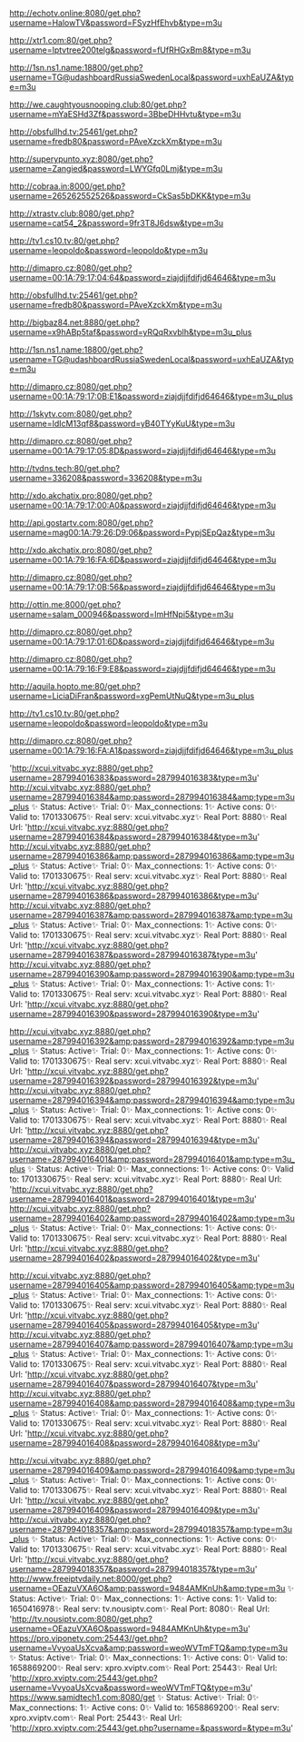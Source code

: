
http://echotv.online:8080/get.php?username=HalowTV&password=FSyzHfEhvb&type=m3u 

http://xtr1.com:80/get.php?username=Iptvtree200telg&password=fUfRHGxBm8&type=m3u 

http://1sn.ns1.name:18800/get.php?username=TG@udashboardRussiaSwedenLocal&password=uxhEaUZA&type=m3u 

http://we.caughtyousnooping.club:80/get.php?username=mYaESHd3Zf&password=3BbeDHHvtu&type=m3u 

http://obsfullhd.tv:25461/get.php?username=fredb80&password=PAveXzckXm&type=m3u 

http://superypunto.xyz:8080/get.php?username=Zangied&password=LWYGfq0Lmj&type=m3u 

http://cobraa.in:8000/get.php?username=265262552526&password=CkSas5bDKK&type=m3u 

http://xtrastv.club:8080/get.php?username=cat54_2&password=9fr3T8J6dsw&type=m3u


http://tv1.cs10.tv:80/get.php?username=leopoldo&password=leopoldo&type=m3u


http://dimapro.cz:8080/get.php?username=00:1A:79:17:04:64&password=ziajdjjfdifjd64646&type=m3u 

http://obsfullhd.tv:25461/get.php?username=fredb80&password=PAveXzckXm&type=m3u 

http://bigbaz84.net:8880/get.php?username=x9hABp5taf&password=yRQqRxvblh&type=m3u_plus 

http://1sn.ns1.name:18800/get.php?username=TG@udashboardRussiaSwedenLocal&password=uxhEaUZA&type=m3u


http://dimapro.cz:8080/get.php?username=00:1A:79:17:0B:E1&password=ziajdjjfdifjd64646&type=m3u_plus 

http://1skytv.com:8080/get.php?username=IdIcM13qf8&password=yB40TYyKuU&type=m3u 

http://dimapro.cz:8080/get.php?username=00:1A:79:17:05:8D&password=ziajdjjfdifjd64646&type=m3u 

http://tvdns.tech:80/get.php?username=336208&password=336208&type=m3u


http://xdo.akchatix.pro:8080/get.php?username=00:1A:79:17:00:A0&password=ziajdjjfdifjd64646&type=m3u 

http://api.gostartv.com:8080/get.php?username=mag00:1A:79:26:D9:06&password=PypjSEpQaz&type=m3u 

http://xdo.akchatix.pro:8080/get.php?username=00:1A:79:16:FA:6D&password=ziajdjjfdifjd64646&type=m3u 

http://dimapro.cz:8080/get.php?username=00:1A:79:17:0B:56&password=ziajdjjfdifjd64646&type=m3u 

http://ottin.me:8000/get.php?username=salam_000946&password=ImHfNpi5&type=m3u 

http://dimapro.cz:8080/get.php?username=00:1A:79:17:01:6D&password=ziajdjjfdifjd64646&type=m3u 

http://dimapro.cz:8080/get.php?username=00:1A:79:16:F9:E8&password=ziajdjjfdifjd64646&type=m3u 

http://aquila.hopto.me:80/get.php?username=LiciaDiFran&password=xgPemUtNuQ&type=m3u_plus 

http://tv1.cs10.tv:80/get.php?username=leopoldo&password=leopoldo&type=m3u 

http://dimapro.cz:8080/get.php?username=00:1A:79:16:FA:A1&password=ziajdjjfdifjd64646&type=m3u_plus

'http://xcui.vitvabc.xyz:8880/get.php?username=287994016383&password=287994016383&type=m3u'
http://xcui.vitvabc.xyz:8880/get.php?username=287994016384&amp;password=287994016384&amp;type=m3u_plus ✨ Status:  Active✨ Trial:  0✨ Max_connections:  1✨ Active cons:  0✨ Valid to:  1701330675✨ Real serv:  xcui.vitvabc.xyz✨ Real Port:  8880✨ Real Url:  'http://xcui.vitvabc.xyz:8880/get.php?username=287994016384&password=287994016384&type=m3u'
http://xcui.vitvabc.xyz:8880/get.php?username=287994016386&amp;password=287994016386&amp;type=m3u_plus ✨ Status:  Active✨ Trial:  0✨ Max_connections:  1✨ Active cons:  0✨ Valid to:  1701330675✨ Real serv:  xcui.vitvabc.xyz✨ Real Port:  8880✨ Real Url:  'http://xcui.vitvabc.xyz:8880/get.php?username=287994016386&password=287994016386&type=m3u'
http://xcui.vitvabc.xyz:8880/get.php?username=287994016387&amp;password=287994016387&amp;type=m3u_plus ✨ Status:  Active✨ Trial:  0✨ Max_connections:  1✨ Active cons:  0✨ Valid to:  1701330675✨ Real serv:  xcui.vitvabc.xyz✨ Real Port:  8880✨ Real Url:  'http://xcui.vitvabc.xyz:8880/get.php?username=287994016387&password=287994016387&type=m3u'
http://xcui.vitvabc.xyz:8880/get.php?username=287994016390&amp;password=287994016390&amp;type=m3u_plus ✨ Status:  Active✨ Trial:  0✨ Max_connections:  1✨ Active cons:  1✨ Valid to:  1701330675✨ Real serv:  xcui.vitvabc.xyz✨ Real Port:  8880✨ Real Url:  'http://xcui.vitvabc.xyz:8880/get.php?username=287994016390&password=287994016390&type=m3u'

http://xcui.vitvabc.xyz:8880/get.php?username=287994016392&amp;password=287994016392&amp;type=m3u_plus ✨ Status:  Active✨ Trial:  0✨ Max_connections:  1✨ Active cons:  0✨ Valid to:  1701330675✨ Real serv:  xcui.vitvabc.xyz✨ Real Port:  8880✨ Real Url:  'http://xcui.vitvabc.xyz:8880/get.php?username=287994016392&password=287994016392&type=m3u'
http://xcui.vitvabc.xyz:8880/get.php?username=287994016394&amp;password=287994016394&amp;type=m3u_plus ✨ Status:  Active✨ Trial:  0✨ Max_connections:  1✨ Active cons:  0✨ Valid to:  1701330675✨ Real serv:  xcui.vitvabc.xyz✨ Real Port:  8880✨ Real Url:  'http://xcui.vitvabc.xyz:8880/get.php?username=287994016394&password=287994016394&type=m3u'
http://xcui.vitvabc.xyz:8880/get.php?username=287994016401&amp;password=287994016401&amp;type=m3u_plus ✨ Status:  Active✨ Trial:  0✨ Max_connections:  1✨ Active cons:  0✨ Valid to:  1701330675✨ Real serv:  xcui.vitvabc.xyz✨ Real Port:  8880✨ Real Url:  'http://xcui.vitvabc.xyz:8880/get.php?username=287994016401&password=287994016401&type=m3u'
http://xcui.vitvabc.xyz:8880/get.php?username=287994016402&amp;password=287994016402&amp;type=m3u_plus ✨ Status:  Active✨ Trial:  0✨ Max_connections:  1✨ Active cons:  0✨ Valid to:  1701330675✨ Real serv:  xcui.vitvabc.xyz✨ Real Port:  8880✨ Real Url:  'http://xcui.vitvabc.xyz:8880/get.php?username=287994016402&password=287994016402&type=m3u'

http://xcui.vitvabc.xyz:8880/get.php?username=287994016405&amp;password=287994016405&amp;type=m3u_plus ✨ Status:  Active✨ Trial:  0✨ Max_connections:  1✨ Active cons:  0✨ Valid to:  1701330675✨ Real serv:  xcui.vitvabc.xyz✨ Real Port:  8880✨ Real Url:  'http://xcui.vitvabc.xyz:8880/get.php?username=287994016405&password=287994016405&type=m3u'
http://xcui.vitvabc.xyz:8880/get.php?username=287994016407&amp;password=287994016407&amp;type=m3u_plus ✨ Status:  Active✨ Trial:  0✨ Max_connections:  1✨ Active cons:  0✨ Valid to:  1701330675✨ Real serv:  xcui.vitvabc.xyz✨ Real Port:  8880✨ Real Url:  'http://xcui.vitvabc.xyz:8880/get.php?username=287994016407&password=287994016407&type=m3u'
http://xcui.vitvabc.xyz:8880/get.php?username=287994016408&amp;password=287994016408&amp;type=m3u_plus ✨ Status:  Active✨ Trial:  0✨ Max_connections:  1✨ Active cons:  0✨ Valid to:  1701330675✨ Real serv:  xcui.vitvabc.xyz✨ Real Port:  8880✨ Real Url:  'http://xcui.vitvabc.xyz:8880/get.php?username=287994016408&password=287994016408&type=m3u'

http://xcui.vitvabc.xyz:8880/get.php?username=287994016409&amp;password=287994016409&amp;type=m3u_plus ✨ Status:  Active✨ Trial:  0✨ Max_connections:  1✨ Active cons:  0✨ Valid to:  1701330675✨ Real serv:  xcui.vitvabc.xyz✨ Real Port:  8880✨ Real Url:  'http://xcui.vitvabc.xyz:8880/get.php?username=287994016409&password=287994016409&type=m3u'
http://xcui.vitvabc.xyz:8880/get.php?username=287994018357&amp;password=287994018357&amp;type=m3u_plus ✨ Status:  Active✨ Trial:  0✨ Max_connections:  1✨ Active cons:  0✨ Valid to:  1701330675✨ Real serv:  xcui.vitvabc.xyz✨ Real Port:  8880✨ Real Url:  'http://xcui.vitvabc.xyz:8880/get.php?username=287994018357&password=287994018357&type=m3u'
http://www.freeiptvdaily.net:8000/get.php?username=OEazuVXA6O&amp;password=9484AMKnUh&amp;type=m3u ✨ Status:  Active✨ Trial:  0✨ Max_connections:  1✨ Active cons:  1✨ Valid to:  1650416978✨ Real serv:  tv.nousiptv.com✨ Real Port:  8080✨ Real Url:  'http://tv.nousiptv.com:8080/get.php?username=OEazuVXA6O&password=9484AMKnUh&type=m3u'
https://pro.viponetv.com:25443//get.php?username=VvyoaUsXcva&amp;password=weoWVTmFTQ&amp;type=m3u ✨ Status:  Active✨ Trial:  0✨ Max_connections:  1✨ Active cons:  0✨ Valid to:  1658869200✨ Real serv:  xpro.xviptv.com✨ Real Port:  25443✨ Real Url:  'http://xpro.xviptv.com:25443/get.php?username=VvyoaUsXcva&password=weoWVTmFTQ&type=m3u'
https://www.samidtech1.com:8080/get ✨ Status:  Active✨ Trial:  0✨ Max_connections:  1✨ Active cons:  0✨ Valid to:  1658869200✨ Real serv:  xpro.xviptv.com✨ Real Port:  25443✨ Real Url:  'http://xpro.xviptv.com:25443/get.php?username=&password=&type=m3u'
